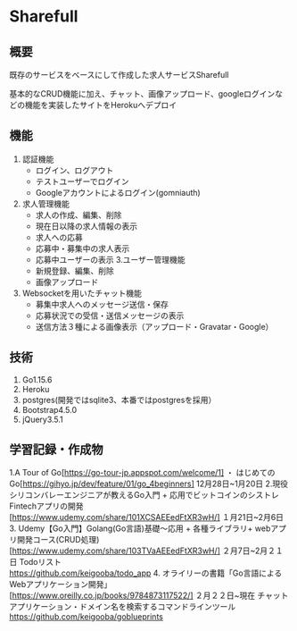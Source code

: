# Sharefull
## 概要
既存のサービスをベースにして作成した求人サービスSharefull

基本的なCRUD機能に加え、チャット、画像アップロード、googleログインなどの機能を実装したサイトをHerokuへデプロイ

## 機能
1. 認証機能
   - ログイン、ログアウト
   - テストユーザーでログイン
   - Googleアカウントによるログイン(gomniauth)
2. 求人管理機能
   - 求人の作成、編集、削除
   - 現在日以降の求人情報の表示
   - 求人への応募
   - 応募中・募集中の求人表示
   - 応募中ユーザーの表示
3.ユーザー管理機能
   - 新規登録、編集、削除
   - 画像アップロード
4. Websocketを用いたチャット機能
   - 募集中求人へのメッセージ送信・保存
   - 応募状況での受信・送信メッセージの表示
   - 送信方法３種による画像表示（アップロード・Gravatar・Google）

## 技術
1. Go1.15.6
2. Heroku
3. postgres(開発ではsqlite3、本番ではpostgresを採用）
4. Bootstrap4.5.0
5. jQuery3.5.1

## 学習記録・作成物
1.A Tour of Go[https://go-tour-jp.appspot.com/welcome/1] ・ はじめてのGo[https://gihyo.jp/dev/feature/01/go_4beginners] 12月28日~1月20日
2.現役シリコンバレーエンジニアが教えるGo入門 + 応用でビットコインのシストレFintechアプリの開発[https://www.udemy.com/share/101XCSAEEedFtXR3wH/] １月21日~2月6日
3. Udemy【Go入門】Golang(Go言語)基礎〜応用 + 各種ライブラリ+ webアプリ開発コース(CRUD処理)[https://www.udemy.com/share/103TVaAEEedFtXR3wH/] ２月7日~2月２１日
   Todoリスト  
   https://github.com/keigooba/todo_app
4. オライリーの書籍「Go言語によるWebアプリケーション開発」[https://www.oreilly.co.jp/books/9784873117522/]  ２月２２日~現在
   チャットアプリケーション・ドメイン名を検索するコマンドラインツール  
   https://github.com/keigooba/goblueprints
